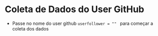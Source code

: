 # Coleta de Dados do User GitHub

- Passe no nome do user github `userfollower = "" ` para começar a coleta dos dados